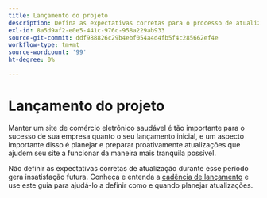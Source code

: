 ```yaml
---
title: Lançamento do projeto
description: Defina as expectativas corretas para o processo de atualização com as partes interessadas do projeto do Adobe Commerce.
exl-id: 8a5d9af2-e0e5-441c-976c-958a229ab933
source-git-commit: ddf988826c29b4ebf054a4d4fb5f4c285662ef4e
workflow-type: tm+mt
source-wordcount: '99'
ht-degree: 0%

---
```


# Lançamento do projeto

Manter um site de comércio eletrônico saudável é tão importante para o sucesso de sua empresa quanto o seu lançamento inicial, e um aspecto importante disso é planejar e preparar proativamente atualizações que ajudem seu site a funcionar da maneira mais tranquila possível.

Não definir as expectativas corretas de atualização durante esse período gera insatisfação futura. Conheça e entenda a [cadência de lançamento](https://devdocs.magento.com/release/) e use este guia para ajudá-lo a definir como e quando planejar atualizações.
